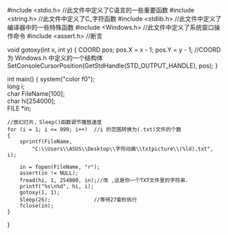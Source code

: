 
#include <stdio.h>					//此文件中定义了C语言的一些重要函数
#include <string.h>					//此文件中定义了C_字符函数
#include <stdlib.h>					//此文件中定义了编译器中的一些特殊函数
#include <Windows.h>    				//此文件中定义了系统窗口操作命令
#include <assert.h>					//断言
 
void gotoxy(int x, int y)
{
	COORD pos; pos.X = x - 1; pos.Y = y - 1;			//COORD  为 Windows.h 中定义的一个结构体
	SetConsoleCursorPosition(GetStdHandle(STD_OUTPUT_HANDLE), pos);
}
 
int main()
{
	system("color f0");				
	long i;								
	char FileName[100];					
	char hi[254000];					
	FILE *in;
 
	//放幻灯片，Sleep()函数调节播放速度
	for (i = 1; i <= 999; i++)	//i 的范围转换为(.txt)文件的个数
	{
		sprintf(FileName,
			"C:\\Users\\ASUS\\Desktop\\字符动画\\txtpicture\\(%ld).txt", i);
 
		in = fopen(FileName, "r");
		assert(in != NULL);		
		fread(hi, 1, 254000, in);//改 ,这是你一个TXT文件里的字符串. 
		printf("%s\n%d", hi, i);
		gotoxy(1, 1);			
		Sleep(26);				//等待27毫秒执行
		fclose(in);
	}
}



